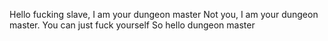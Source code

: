 Hello fucking slave, I am your dungeon master
Not you, I am your dungeon master. You can just fuck yourself
So hello dungeon master